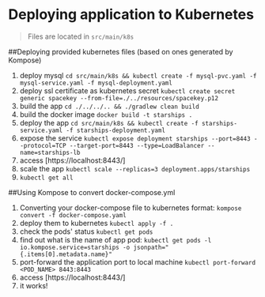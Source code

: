 # Deploying application to Kubernetes

> Files are located in `src/main/k8s`


##Deploying provided kubernetes files (based on ones generated by Kompose)
1. deploy mysql `cd src/main/k8s && kubectl create -f mysql-pvc.yaml -f mysql-service.yaml -f mysql-deployment.yaml` 
2. deploy ssl certificate as kubernetes secret `kubectl create secret generic spacekey --from-file=./../resources/spacekey.p12`
3. build the app `cd ./../../.. && ./gradlew clean build`
4. build the docker image `docker build -t starships .`
5. deploy the app `cd src/main/k8s && kubectl create -f starships-service.yaml -f starships-deployment.yaml`
6. expose the service `kubectl expose deployment starships --port=8443 --protocol=TCP --target-port=8443 --type=LoadBalancer --name=starships-lb`
7. access [https://localhost:8443/]
8. scale the app `kubectl scale --replicas=3 deployment.apps/starships`
9. `kubectl get all`

##Using Kompose to convert docker-compose.yml
1. Converting your docker-compose file to kubernetes format: `kompose convert -f docker-compose.yaml`
2. deploy them to kubernetes `kubectl apply -f .`
3. check the pods' status `kubectl get pods`
4. find out what is the name of app pod: `kubectl get pods -l io.kompose.service=starships -o jsonpath="{.items[0].metadata.name}"`
5. port-forward the application port to local machine `kubectl port-forward <POD_NAME> 8443:8443`
6. access [https://localhost:8443/]
7. it works!

